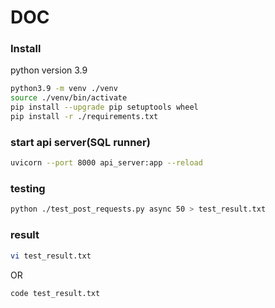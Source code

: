 # DOC

### Install
python version 3.9

```sh
python3.9 -m venv ./venv
source ./venv/bin/activate
pip install --upgrade pip setuptools wheel
pip install -r ./requirements.txt
```

### start api server(SQL runner)
```sh
uvicorn --port 8000 api_server:app --reload
```

### testing
```sh
python ./test_post_requests.py async 50 > test_result.txt
```

### result
```sh
vi test_result.txt
```
OR
```sh
code test_result.txt
```